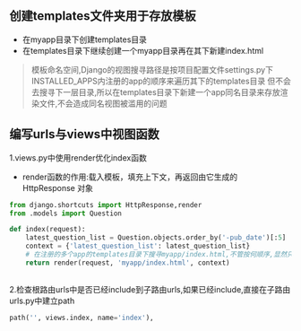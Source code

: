 ## 创建templates文件夹用于存放模板
- 在myapp目录下创建templates目录
- 在templates目录下继续创建一个myapp目录再在其下新建index.html
>模板命名空间,Django的视图搜寻路径是按项目配置文件settings.py下INSTALLED_APPS内注册的app的顺序来遍历其下的templates目录
>但不会去搜寻下一层目录,所以在templates目录下新建一个app同名目录来存放渲染文件,不会造成同名视图被滥用的问题

## 编写urls与views中视图函数
1.views.py中使用render优化index函数
- render函数的作用:载入模板，填充上下文，再返回由它生成的 HttpResponse 对象

```py
from django.shortcuts import HttpResponse,render
from .models import Question

def index(request):
    latest_question_list = Question.objects.order_by('-pub_date')[:5]
    context = {'latest_question_list': latest_question_list}
    # 在注册的多个app的templates目录下搜寻myapp/index.html,不管按何顺序,显然只有myapp下的templates目录下才能找到
    return render(request, 'myapp/index.html', context)
    
```
2.检查根路由urls中是否已经include到子路由urls,如果已经include,直接在子路由urls.py中建立path
```py
path('', views.index, name='index'),
```
